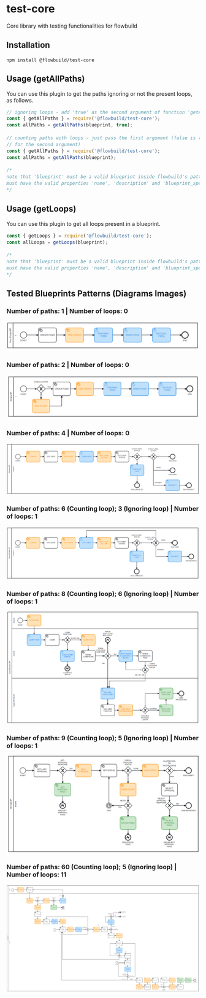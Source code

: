 # test-core
Core library with testing functionalities for flowbuild

## Installation
```
npm install @flowbuild/test-core
```

## Usage (getAllPaths)
You can use this plugin to get the paths ignoring or not the present loops, as 
follows. 

```js
// ignoring loops - add 'true' as the second argument of function 'getAllPaths'
const { getAllPaths } = require('@flowbuild/test-core');
const allPaths = getAllPaths(blueprint, true);

// counting paths with loops - just pass the first argument (false is the default 
// for the second argument)
const { getAllPaths } = require('@flowbuild/test-core');
const allPaths = getAllPaths(blueprint);

/*
note that 'blueprint' must be a valid blueprint inside flowbuild's pattern, i.e, 
must have the valid properties 'name', 'description' and 'blueprint_spec' in it.
*/
```

## Usage (getLoops)
You can use this plugin to get all loops present in a blueprint.

```js
const { getLoops } = require('@flowbuild/test-core');
const allLoops = getLoops(blueprint);

/*
note that 'blueprint' must be a valid blueprint inside flowbuild's pattern, i.e, 
must have the valid properties 'name', 'description' and 'blueprint_spec' in it.
*/
```

## Tested Blueprints Patterns (Diagrams Images)

### Number of paths: 1 | Number of loops: 0
<img src='./public/images/verySimpleBP.png' alt='Very Simple BP'/>

### Number of paths: 2 | Number of loops: 0
<img src='./public/images/simpleBP.png' alt='Simple BP'/>

### Number of paths: 4 | Number of loops: 0
<img src='./public/images/mediumBP.png' alt='Medium BP'/>

### Number of paths: 6 (Counting loop); 3 (Ignoring loop) | Number of loops: 1
<img src='./public/images/loopSimpleBP.png' alt='Loop Simple BP'/>

### Number of paths: 8 (Counting loop); 6 (Ignoring loop) | Number of loops: 1
<img src='./public/images/loopMediumBP.png' alt='Loop Medium BP'/>

### Number of paths: 9 (Counting loop); 5 (Ignoring loop) | Number of loops: 1
<img src='./public/images/averageBP.png' alt='Average BP'/>

### Number of paths: 60 (Counting loop); 5 (Ignoring loop) | Number of loops: 11
<img src='./public/images/loopMultipleBP.png' alt='Loop Multiple BP'/>